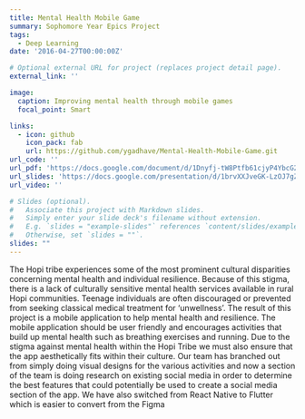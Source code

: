 ```yaml
---
title: Mental Health Mobile Game
summary: Sophomore Year Epics Project
tags:
  - Deep Learning
date: '2016-04-27T00:00:00Z'

# Optional external URL for project (replaces project detail page).
external_link: ''

image:
  caption: Improving mental health through mobile games
  focal_point: Smart

links:
  - icon: github
    icon_pack: fab
    url: https://github.com/ygadhave/Mental-Health-Mobile-Game.git
url_code: ''
url_pdf: 'https://docs.google.com/document/d/1Dnyfj-tW8Ptfb61cjyP4YbcG24_P2k56/edit?usp=share_link&ouid=112795460228365388803&rtpof=true&sd=true'
url_slides: 'https://docs.google.com/presentation/d/1brvXXJveGK-LzOJ7gZD7JxVKvnjpO4gz/edit?usp=share_link&ouid=112795460228365388803&rtpof=true&sd=true'
url_video: ''

# Slides (optional).
#   Associate this project with Markdown slides.
#   Simply enter your slide deck's filename without extension.
#   E.g. `slides = "example-slides"` references `content/slides/example-slides.md`.
#   Otherwise, set `slides = ""`.
slides: ""
---
```


The Hopi tribe experiences some of the most prominent cultural disparities concerning mental health and individual resilience. Because of this stigma, there is a lack of culturally sensitive mental health services available in rural Hopi communities. Teenage individuals are often discouraged or prevented from seeking classical medical treatment for ‘unwellness’. The result of this project is a mobile application to help mental health and resilience. The mobile application should be user friendly and encourages activities that build up mental health such as breathing exercises and running. Due to the stigma against mental health within the Hopi Tribe we must also ensure that the app aesthetically fits within their culture. Our team has branched out from simply doing visual designs for the various activities and now a section of the team is doing research on existing social media in order to determine the best features that could potentially be used to create a social media section of the app. We have also switched from React Native to Flutter which is easier to convert from the Figma 
